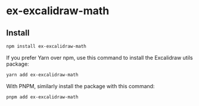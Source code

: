 # ex-excalidraw-math

## Install

```bash
npm install ex-excalidraw-math
```

If you prefer Yarn over npm, use this command to install the Excalidraw utils package:

```bash
yarn add ex-excalidraw-math
```

With PNPM, similarly install the package with this command:

```bash
pnpm add ex-excalidraw-math
```
